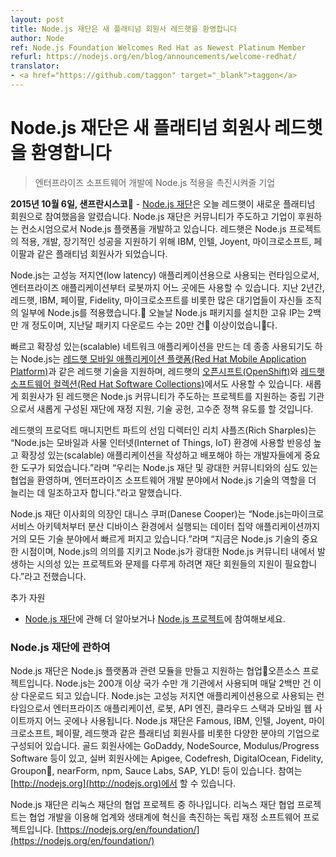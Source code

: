 ```yaml
---
layout: post
title: Node.js 재단은 새 플래티넘 회원사 레드햇을 환영합니다
author: Node
ref: Node.js Foundation Welcomes Red Hat as Newest Platinum Member
refurl: https://nodejs.org/en/blog/announcements/welcome-redhat/
translator:
- <a href="https://github.com/taggon" target="_blank">taggon</a>
---
```


<!--
# Node.js Foundation Welcomes Red Hat as Newest Platinum Member
-->
# Node.js 재단은 새 플래티넘 회원사 레드햇을 환영합니다

<!--
> Company Looks to Accelerate Node.js Adoption for Enterprise Software Development
-->
> 엔터프라이즈 소프트웨어 개발에 ​Node.js 적용을 ​촉진시켜줄 기업

<!--
**SAN FRANCISCO, Oct. 6, 2015** – The [Node.js Foundation](https://nodejs.org/en/foundation/), a community-led and industry-backed consortium to advance the development of the Node.js platform, today announced Red Hat, Inc. has joined the Foundation as a Platinum member. Red Hat joins platinum members, including Famous, IBM, Intel, Joyent, Microsoft and PayPal, to provide support in the adoption, development and long-term success of the Node.js project.
-->
**2015년 10월 6일, 샌프란시스코** - [Node.js 재단](https://nodejs.org/en/foundation/)은 오늘 레드햇이 새로운 플래티넘 회원으로 참여했음을 알렸습니다. Node.js 재단은 커뮤니티가 주도하고 기업이 후원하는 컨소시엄으로서 Node.js 플랫폼을 개발하고 있습니다.
레드햇은 Node.js 프로젝트의 적용, 개발, 장기적인 성공을 지원하기 위해 IBM, 인텔, Joyent, 마이크로소프트, 페이팔과 같은 플래티넘 회원사가 되었습니다.

<!--
Node.js is the runtime of choice for high-performance, low latency applications, powering everything from enterprise applications to robots. Over the last two years, more large enterprises, including Red Hat, IBM, PayPal, Fidelity, and Microsoft, have adopted Node.js as part of their enterprise fabric. Today there are 2 million unique IP addresses installing Node.js packages and more than 2 billion package downloads in the last month.
-->
Node.js는 고성능 저지연(low latency) 애플리케이션용으로 사용되는 런타임으로서, 엔터프라이즈 애플리케이션부터 로봇까지 어느 곳에든 사용할 수 있습니다. 지난 2년간, 레드햇, IBM, 페이팔, Fidelity, 마이크로소프트를 비롯한 많은 대기업들이 자신들 조직의 일부에 Node.js를 적용했습니다. 오늘날 Node.js 패키지를 설치한 고유 IP는 2백만 개 정도이며, 지난달 패키지 다운로드 수는 20만 건 이상이었습니다.

<!--
Often used for building fast, scalable network applications, Node.js supports Red Hat technologies such as [Red Hat Mobile Application Platform](https://www.redhat.com/en/technologies/mobile/application-platform), and is available in [OpenShift by Red Hat](https://www.openshift.com/) and [Red Hat Software Collections](http://developerblog.redhat.com/tag/software-collections/). As a new member, Red Hat is providing financial support, technical contributions, and high-level policy guidance for the newly formed Foundation that operates as a neutral organization to support the project governed by the Node.js community.
-->
빠르고 확장성 있는(scalable) 네트워크 애플리케이션을 만드는 데 종종 사용되기도 하는 Node.js는 [레드햇 모바일 애플리케이션 플랫폼(Red Hat Mobile Application Platform)](https://www.redhat.com/en/technologies/mobile/application-platform)과 같은 레드햇 기술을 지원하며, 레드햇의 [오픈시프트(OpenShift)](https://www.openshift.com/)와 [레드햇 소프트웨어 컬렉션(Red Hat Software Collections)](http://developerblog.redhat.com/tag/software-collections/)에서도 사용할 수 있습니다. 새롭게 회원사가 된 레드햇은 Node.js 커뮤니티가 주도하는 프로젝트를 지원하는 중립 기관으로서 새롭게 구성된 재단에 재정 지원, 기술 공헌, 고수준 정책 유도를 할 것입니다.

<!--
“Node.js has become an important tool for developers who need to build and deploy a new generation of highly responsive, scalable applications for mobile and Internet of Things (IoT),” said Rich Sharples, senior director, Product Management at Red Hat. “We welcome deeper collaboration with the Node.js Foundation and broader community, and look forward to helping increase the role that the technology plays in enterprise software development.”
-->
레드햇의 프로덕트 매니지먼트 파트의 선임 디렉터인 리치 샤플즈(Rich Sharples)는 “Node.js는 모바일과 사물 인터넷(Internet of Things, IoT) 환경에 사용할 반응성 높고 확장성 있는(scalable) 애플리케이션을 작성하고 배포해야 하는 개발자들에게 중요한 도구가 되었습니다.”라며 “우리는 Node.js 재단 및 광대한 커뮤니티와의 심도 있는 협업을 환영하며, 엔터프라이즈 소프트웨어 개발 분야에서 Node.js 기술의 역할을 더 늘리는 데 일조하고자 합니다.”라고 말했습니다.

<!--
“Node.js is exploding in popularity in almost every aspect of technology from microservices architecture to data-intensive applications that run across distributed devices,” said Danese Cooper, Chairperson of the Node.js Foundation Board. “It is a pivotal moment for the technology, and the support of Foundation members is imperative to ensure that Node.js stays relevant and addresses topical projects and problems that are happening within the wider Node.js community.”
-->
Node.js 재단 이사회의 의장인 대니스 쿠퍼(Danese Cooper)는 “Node.js는 ​마이크로서비스 아키텍처부터 분산 디바이스 환경에서 실행되는 데이터 집약 애플리케이션까지 거의 모든 기술 분야에서 빠르게 퍼지고 있습니다.”라며 “지금은 Node.js 기술의 중요한 시점이며, Node.js의 의의를 지키고 Node.js가 광대한 Node.js 커뮤니티 내에서 발생하는 시의성 있는 프로젝트와 문제를 다루게 하려면 재단 회원들의 지원이 필요합니다.”라고 전했습니다.

<!--
Additional Resources
* Learn more about the [Node.js Foundation](https://nodejs.org/en/foundation/) and get involved with [the project](https://nodejs.org/en/get-involved/).
-->
추가 자원
* [Node.js 재단](https://nodejs.org/en/foundation/)에 관해 더 알아보거나 [Node.js 프로젝트](https://nodejs.org/en/get-involved/)에 참여해보세요.

<!--
### About Node.js Foundation
-->
### Node.js 재단에 관하여

<!--
Node.js Foundation is a collaborative open source project dedicated to building and supporting the Node.js platform and other related modules. Node.js is used by tens of thousands of organizations in more than 200 countries and amasses more than 2 million downloads per month. It is the runtime of choice for high-performance, low latency applications, powering everything from enterprise applications, robots, API engines, cloud stacks and mobile websites. The Foundation is made up of a diverse group of companies including Platinum members Famous, IBM, Intel, Joyent, Microsoft, PayPal and Red Hat. Gold members include GoDaddy, NodeSource and Modulus/Progress Software, and Silver members include Apigee, Codefresh, DigitalOcean, Fidelity, Groupon, nearForm, npm, Sauce Labs, SAP, and YLD!. Get involved here: [http://nodejs.org](http://nodejs.org).
-->
Node.js 재단은 Node.js 플랫폼과 관련 모듈을 만들고 지원하는 협업 ​오픈소스 프로젝트입니다. Node.js는 200개 이상 국가 수만 개 기관에서 사용되며 매달 2백만 건 이상 다운로드 되고 있습니다. Node.js는 고성능 저지연 애플리케이션용으로 사용되는 런타임으로서 엔터프라이즈 애플리케이션, 로봇, API 엔진, 클라우드 스택과 모바일 웹 사이트까지 어느 곳에나 사용됩니다. Node.js 재단은 Famous, IBM, 인텔, Joyent, 마이크로소프트, 페이팔, 레드햇과 같은 플래티넘 회원사를 비롯한 다양한 분야의 기업으로 구성되어 있습니다. 골드 회원사에는 GoDaddy, NodeSource, Modulus/Progress Software 등이 있고, 실버 회원사에는 Apigee, Codefresh, DigitalOcean, Fidelity, Groupon, nearForm, npm, Sauce Labs, SAP, YLD! 등이 있습니다. 참여는 [http://nodejs.org](http://nodejs.org)에서 할 수 있습니다.

<!--
The Node.js Foundation is a Collaborative Project at The Linux Foundation. Linux Foundation Collaborative Projects are independently funded software projects that harness the power of collaborative development to fuel innovation across industries and ecosystems. [https://nodejs.org/en/foundation/](https://nodejs.org/en/foundation/)
-->
Node.js 재단은 리눅스 재단의 협업 프로젝트 중 하나입니다. 리눅스 재단 협업 프로젝트는 협업 개발을 이용해 업계와 생태계에 혁신을 촉진하는 독립 재정 소프트웨어 프로젝트입니다. [https://nodejs.org/en/foundation/](https://nodejs.org/en/foundation/)
